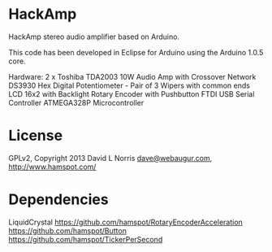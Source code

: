 HackAmp
=======

HackAmp stereo audio amplifier based on Arduino.

This code has been developed in Eclipse for Arduino using the Arduino 1.0.5 core.

  Hardware:
    2 x Toshiba TDA2003 10W Audio Amp with Crossover Network
    DS3930 Hex Digital Potentiometer - Pair of 3 Wipers with common ends
    LCD 16x2 with Backlight
    Rotary Encoder with Pushbutton
    FTDI USB Serial Controller
    ATMEGA328P Microcontroller

License
=======
GPLv2, Copyright 2013 David L Norris <dave@webaugur.com>, http://www.hamspot.com/

Dependencies
============
LiquidCrystal
https://github.com/hamspot/RotaryEncoderAcceleration
https://github.com/hamspot/Button
https://github.com/hamspot/TickerPerSecond
